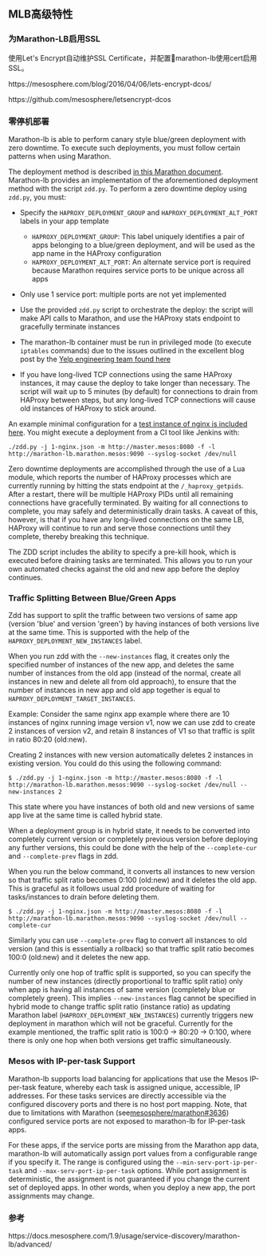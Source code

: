 ## MLB高级特性

### 为Marathon-LB启用SSL

使用Let's Encrypt自动维护SSL Certificate，并配置marathon-lb使用cert启用SSL。

https:\/\/mesosphere.com\/blog\/2016\/04\/06\/lets-encrypt-dcos\/

https:\/\/github.com\/mesosphere\/letsencrypt-dcos

### 零停机部署

Marathon-lb is able to perform canary style blue\/green deployment with zero downtime. To execute such deployments, you must follow certain patterns when using Marathon.

The deployment method is described [in this Marathon document](https://mesosphere.github.io/marathon/docs/blue-green-deploy.html). Marathon-lb provides an implementation of the aforementioned deployment method with the script `zdd.py`. To perform a zero downtime deploy using `zdd.py`, you must:

* Specify the `HAPROXY_DEPLOYMENT_GROUP` and `HAPROXY_DEPLOYMENT_ALT_PORT` labels in your app template

  * `HAPROXY_DEPLOYMENT_GROUP`: This label uniquely identifies a pair of apps belonging to a blue\/green deployment, and will be used as the app name in the HAProxy configuration
  * `HAPROXY_DEPLOYMENT_ALT_PORT`: An alternate service port is required because Marathon requires service ports to be unique across all apps

* Only use 1 service port: multiple ports are not yet implemented

* Use the provided `zdd.py` script to orchestrate the deploy: the script will make API calls to Marathon, and use the HAProxy stats endpoint to gracefully terminate instances
* The marathon-lb container must be run in privileged mode \(to execute `iptables` commands\) due to the issues outlined in the excellent blog post by the [Yelp engineering team found here](http://engineeringblog.yelp.com/2015/04/true-zero-downtime-haproxy-reloads.html)
* If you have long-lived TCP connections using the same HAProxy instances, it may cause the deploy to take longer than necessary. The script will wait up to 5 minutes \(by default\) for connections to drain from HAProxy between steps, but any long-lived TCP connections will cause old instances of HAProxy to stick around.

An example minimal configuration for a [test instance of nginx is included here](https://github.com/mesosphere/marathon-lb/blob/master/tests/1-nginx.json). You might execute a deployment from a CI tool like Jenkins with:

```
./zdd.py -j 1-nginx.json -m http://master.mesos:8080 -f -l http://marathon-lb.marathon.mesos:9090 --syslog-socket /dev/null

```

Zero downtime deployments are accomplished through the use of a Lua module, which reports the number of HAProxy processes which are currently running by hitting the stats endpoint at the `/_haproxy_getpids`. After a restart, there will be multiple HAProxy PIDs until all remaining connections have gracefully terminated. By waiting for all connections to complete, you may safely and deterministically drain tasks. A caveat of this, however, is that if you have any long-lived connections on the same LB, HAProxy will continue to run and serve those connections until they complete, thereby breaking this technique.

The ZDD script includes the ability to specify a pre-kill hook, which is executed before draining tasks are terminated. This allows you to run your own automated checks against the old and new app before the deploy continues.

### **Traffic Splitting Between Blue\/Green Apps**

Zdd has support to split the traffic between two versions of same app \(version 'blue' and version 'green'\) by having instances of both versions live at the same time. This is supported with the help of the `HAPROXY_DEPLOYMENT_NEW_INSTANCES` label.

When you run zdd with the `--new-instances` flag, it creates only the specified number of instances of the new app, and deletes the same number of instances from the old app \(instead of the normal, create all instances in new and delete all from old approach\), to ensure that the number of instances in new app and old app together is equal to `HAPROXY_DEPLOYMENT_TARGET_INSTANCES`.

Example: Consider the same nginx app example where there are 10 instances of nginx running image version v1, now we can use zdd to create 2 instances of version v2, and retain 8 instances of V1 so that traffic is split in ratio 80:20 \(old:new\).

Creating 2 instances with new version automatically deletes 2 instances in existing version. You could do this using the following command:

```
$ ./zdd.py -j 1-nginx.json -m http://master.mesos:8080 -f -l http://marathon-lb.marathon.mesos:9090 --syslog-socket /dev/null --new-instances 2
```

This state where you have instances of both old and new versions of same app live at the same time is called hybrid state.

When a deployment group is in hybrid state, it needs to be converted into completely current version or completely previous version before deploying any further versions, this could be done with the help of the `--complete-cur` and `--complete-prev` flags in zdd.

When you run the below command, it converts all instances to new version so that traffic split ratio becomes 0:100 \(old:new\) and it deletes the old app. This is graceful as it follows usual zdd procedure of waiting for tasks\/instances to drain before deleting them.

```
$ ./zdd.py -j 1-nginx.json -m http://master.mesos:8080 -f -l http://marathon-lb.marathon.mesos:9090 --syslog-socket /dev/null --complete-cur
```

Similarly you can use `--complete-prev` flag to convert all instances to old version \(and this is essentially a rollback\) so that traffic split ratio becomes 100:0 \(old:new\) and it deletes the new app.

Currently only one hop of traffic split is supported, so you can specify the number of new instances \(directly proportional to traffic split ratio\) only when app is having all instances of same version \(completely blue or completely green\). This implies `--new-instances` flag cannot be specified in hybrid mode to change traffic split ratio \(instance ratio\) as updating Marathon label \(`HAPROXY_DEPLOYMENT_NEW_INSTANCES`\) currently triggers new deployment in marathon which will not be graceful. Currently for the example mentioned, the traffic split ratio is 100:0 -&gt; 80:20 -&gt; 0:100, where there is only one hop when both versions get traffic simultaneously.

### **Mesos with IP-per-task Support**

Marathon-lb supports load balancing for applications that use the Mesos IP-per-task feature, whereby each task is assigned unique, accessible, IP addresses. For these tasks services are directly accessible via the configured discovery ports and there is no host port mapping. Note, that due to limitations with Marathon \(see[mesosphere\/marathon\#3636](https://github.com/mesosphere/marathon/issues/3636)\) configured service ports are not exposed to marathon-lb for IP-per-task apps.

For these apps, if the service ports are missing from the Marathon app data, marathon-lb will automatically assign port values from a configurable range if you specify it. The range is configured using the `--min-serv-port-ip-per-task` and `--max-serv-port-ip-per-task` options. While port assignment is deterministic, the assignment is not guaranteed if you change the current set of deployed apps. In other words, when you deploy a new app, the port assignments may change.

### 参考

https:\/\/docs.mesosphere.com\/1.9\/usage\/service-discovery\/marathon-lb\/advanced\/

